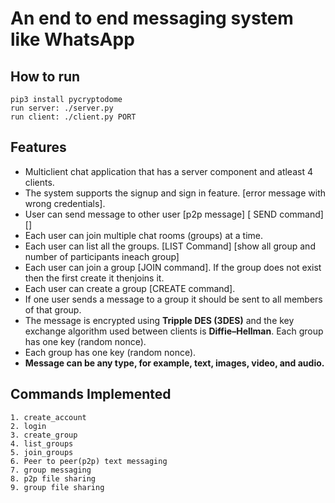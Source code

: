 # An end to end messaging system like WhatsApp

## How to run

    pip3 install pycryptodome
    run server: ./server.py
    run client: ./client.py PORT


## Features
- Multiclient chat application that has a server component and atleast 4 clients.
- The system supports the signup and sign in feature. [error message with wrong credentials].
- User can send message to other user [p2p message] [ SEND command] [<SEND><USERNAME><MESSAGE>]
- Each user can join multiple chat rooms (groups) at a time.
- Each user can list all the groups.  [LIST Command] [show all group and number of participants ineach group]
- Each user can join a group [JOIN command]. If the group does not exist then the first create it thenjoins it.
- Each user can create a group [CREATE command].
- If one user sends a message to a group it should be sent to all members of that group.
- The message is encrypted using **Tripple DES (3DES)** and the key exchange algorithm used between clients is **Diffie–Hellman**. Each group has one key (random nonce).
- Each group has one key (random nonce).
- **Message can be any type, for example, text, images, video, and audio.**

## Commands Implemented
    1. create_account
    2. login
    3. create_group
    4. list_groups
    5. join_groups
    6. Peer to peer(p2p) text messaging
    7. group messaging
    8. p2p file sharing
    9. group file sharing
